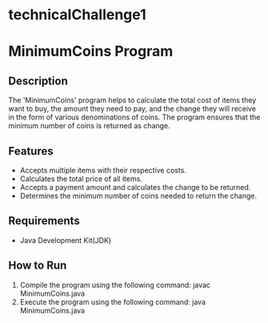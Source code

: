 # technicalChallenge1

# MinimumCoins Program

## Description

The 'MinimumCoins' program helps to calculate the total cost of items they want to buy, the amount they need to pay, and the change they will receive in the form of various denominations of coins. The program ensures that the minimum number of coins is returned as change.

## Features

- Accepts multiple items with their respective costs.
- Calculates the total price of all items.
- Accepts a payment amount and calculates the change to be returned.
- Determines the minimum number of coins needed to return the change.

## Requirements

- Java Development Kit(JDK)

## How to Run

1. Compile the program using the following command:
   javac MinimumCoins.java
2. Execute the program using the following command:
   java MinimumCoins.java


